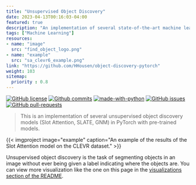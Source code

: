```yaml
---
title: "Unsupervised Object Discovery"
date: 2023-04-13T00:16:03-04:00
featured: true
description: "An implementation of several state-of-the-art machine learning models that discover objects in images without being told what an object is."
tags: ["Machine Learning"]
resources:
- name: "image"
  src: "find_object_logo.png"
- name: "example"
  src: "sa_clevr6_example.png"
link: "https://github.com/HHousen/object-discovery-pytorch"
weight: 103
sitemap:
  priority : 0.8
---
```


[![GitHub license](https://img.shields.io/github/license/HHousen/object-discovery-pytorch.svg)](https://github.com/HHousen/object-discovery-pytorch/blob/master/LICENSE) [![Github commits](https://img.shields.io/github/last-commit/HHousen/object-discovery-pytorch.svg)](https://github.com/HHousen/object-discovery-pytorch/commits/master) [![made-with-python](https://img.shields.io/badge/Made%20with-Python-1f425f.svg)](https://www.python.org/) [![GitHub issues](https://img.shields.io/github/issues/HHousen/object-discovery-pytorch.svg)](https://GitHub.com/HHousen/object-discovery-pytorch/issues/) [![GitHub pull-requests](https://img.shields.io/github/issues-pr/HHousen/object-discovery-pytorch.svg)](https://GitHub.com/HHousen/object-discovery-pytorch/pull/)

> This is an implementation of several unsupervised object discovery models (Slot Attention, SLATE, GNM) in PyTorch with pre-trained models.

{{< imgproject image="example" caption="An example of the results of the Slot Attention model on the CLEVR dataset." >}}

Unsupervised object discovery is the task of segmenting objects in an image without ever being given a label indicating where the objects are. You can view more visualization like the one on this page in the [visualizations section of the README](https://github.com/HHousen/object-discovery-pytorch#more-visualizations).
